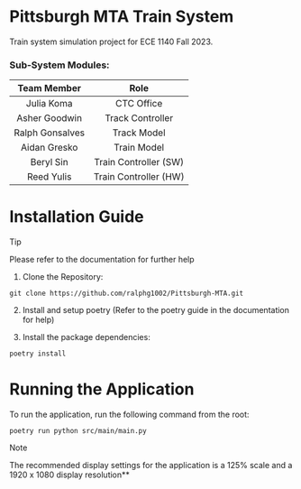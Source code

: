 # Pittsburgh MTA Train System

Train system simulation project for ECE 1140 Fall 2023.

### Sub-System Modules:

| Team Member | Role |
| :---: | :---: |
| Julia Koma | CTC Office |
| Asher Goodwin | Track Controller |
| Ralph Gonsalves | Track Model |
| Aidan Gresko | Train Model |
| Beryl Sin | Train Controller (SW) | 
| Reed Yulis | Train Controller (HW) |

# Installation Guide
> [!TIP]
> Please refer to the documentation for further help

1) Clone the Repository:
```
git clone https://github.com/ralphg1002/Pittsburgh-MTA.git
```
2) Install and setup poetry (Refer to the poetry guide in the documentation for help)

3) Install the package dependencies:
```
poetry install
```

# Running the Application

To run the application, run the following command from the root:
```
poetry run python src/main/main.py
```

> [!NOTE]
> The recommended display settings for the application is a 125% scale and a 1920 x 1080 display resolution**